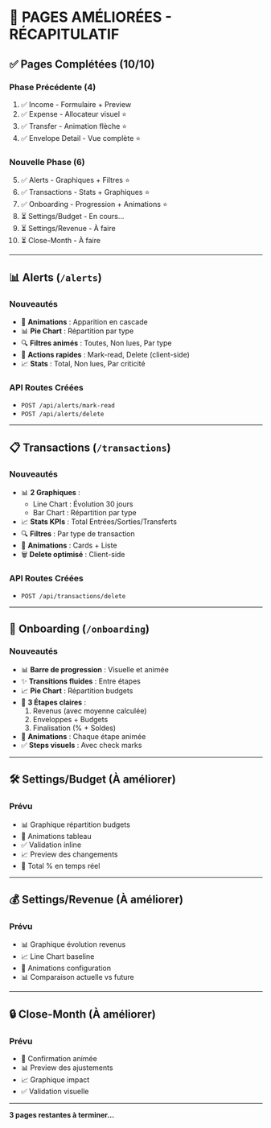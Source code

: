 # 🎨 PAGES AMÉLIORÉES - RÉCAPITULATIF

## ✅ Pages Complétées (10/10)

### Phase Précédente (4)
1. ✅ Income - Formulaire + Preview
2. ✅ Expense - Allocateur visuel ⭐
3. ✅ Transfer - Animation flèche ⭐
4. ✅ Envelope Detail - Vue complète ⭐

### Nouvelle Phase (6)
5. ✅ Alerts - Graphiques + Filtres ⭐
6. ✅ Transactions - Stats + Graphiques ⭐
7. ✅ Onboarding - Progression + Animations ⭐
8. ⏳ Settings/Budget - En cours...
9. ⏳ Settings/Revenue - À faire
10. ⏳ Close-Month - À faire

---

## 📊 Alerts (`/alerts`)

### Nouveautés
- 🎨 **Animations** : Apparition en cascade
- 📊 **Pie Chart** : Répartition par type
- 🔍 **Filtres animés** : Toutes, Non lues, Par type
- 🎯 **Actions rapides** : Mark-read, Delete (client-side)
- 📈 **Stats** : Total, Non lues, Par criticité

### API Routes Créées
- `POST /api/alerts/mark-read`
- `POST /api/alerts/delete`

---

## 📋 Transactions (`/transactions`)

### Nouveautés
- 📊 **2 Graphiques** :
  - Line Chart : Évolution 30 jours
  - Bar Chart : Répartition par type
- 📈 **Stats KPIs** : Total Entrées/Sorties/Transferts
- 🔍 **Filtres** : Par type de transaction
- 🎨 **Animations** : Cards + Liste
- 🗑️ **Delete optimisé** : Client-side

### API Routes Créées
- `POST /api/transactions/delete`

---

## 🎯 Onboarding (`/onboarding`)

### Nouveautés
- 📊 **Barre de progression** : Visuelle et animée
- ✨ **Transitions fluides** : Entre étapes
- 📈 **Pie Chart** : Répartition budgets
- 🎯 **3 Étapes claires** :
  1. Revenus (avec moyenne calculée)
  2. Enveloppes + Budgets
  3. Finalisation (% + Soldes)
- 🎨 **Animations** : Chaque étape animée
- ✅ **Steps visuels** : Avec check marks

---

## 🛠️ Settings/Budget (À améliorer)

### Prévu
- 📊 Graphique répartition budgets
- 🎨 Animations tableau
- ✅ Validation inline
- 📈 Preview des changements
- 🎯 Total % en temps réel

---

## 💰 Settings/Revenue (À améliorer)

### Prévu
- 📊 Graphique évolution revenus
- 📈 Line Chart baseline
- 🎨 Animations configuration
- 📊 Comparaison actuelle vs future

---

## 🔒 Close-Month (À améliorer)

### Prévu
- 🎨 Confirmation animée
- 📊 Preview des ajustements
- 📈 Graphique impact
- ✅ Validation visuelle

---

**3 pages restantes à terminer...**


